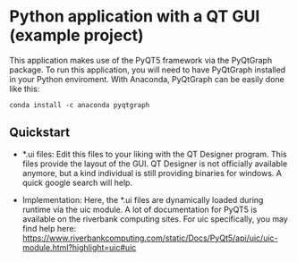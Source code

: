 # Python application with a QT GUI (example project)

This application makes use of the PyQT5 framework via the PyQtGraph package. To run this application, you will need to have PyQtGraph installed in your Python enviroment. 
With Anaconda, PyQtGraph can be easily done like this:

```
conda install -c anaconda pyqtgraph
```

## Quickstart
- *.ui files: Edit this files to your liking with the QT Designer program. This files provide the layout of the GUI. QT Designer is not officially available anymore, 
but a kind individual is still providing binaries for windows. A quick google search will help. 

- Implementation: Here, the *.ui files are dynamically loaded during runtime via the uic module. A lot of documentation for PyQT5 
is available on the riverbank computing sites. For uic specifically, you may find help here: https://www.riverbankcomputing.com/static/Docs/PyQt5/api/uic/uic-module.html?highlight=uic#uic

